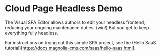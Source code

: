 # Cloud Page Headless Demo

The Visual SPA Editor allows authors to edit your headless frontend, reducing your ongoing maintenance duties. (win!) But you get to keep everything fully headless.

For instructions on trying out this simple SPA project, see the (Hello SaaS tutorial)[https://docs.magnolia-cms.com/saas/hello-saas.html].